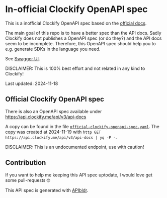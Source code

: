# In-official Clockify OpenAPI spec

This is a inofficial Clockify OpenAPI spec based on the
[official docs](https://docs.clockify.me).

The main goal of this repo is to have a better spec than the API docs.
Sadly Clockify does not publishes a OpenAPI spec (or do they?) and the API docs seem to be incomplete.
Therefore, this OpenAPI spec should help you to e.g. generate SDKs in the language you need.

See
[Swagger UI](https://petstore.swagger.io/?url=https://raw.githubusercontent.com/aeimer/clockify-openapi-spec/refs/heads/main/clockify-openapi-spec.yaml).

DISCLAIMER:
This is 100% best effort and not related in any kind to Clockify!

Last updated: 2024-11-18

## Official Clockify OpenAPI spec

There is also an OpenAPI spec available under
https://api.clockify.me/api/v3/api-docs

A copy can be found in the file [`official-clockify-openapi-spec.yaml`](official-clockify-openapi-spec.yaml).
The copy was created at 2024-11-19 with
`http GET https://api.clockify.me/api/v3/api-docs | yq -P -`.

DISCLAIMER:
This is an undocumented endpoint, use with caution!

## Contribution

If you want to help me keeping this API spec uptodate, I would love get some pull-requests 🤓

This API spec is generated with
[APIbldr](https://apibldr.com).
